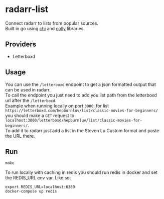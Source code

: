 # radarr-list
Connect radarr to lists from popular sources. \
Built in go using [chi](https://github.com/go-chi/chi/tree/master) and [colly](https://github.com/gocolly/colly) libraries.

## Providers
- Letterboxd

## Usage
You can use the `/letterboxd` endpoint to get a json formatted output that can be used in radarr. \
To call the endpoint you just need to add you list path from the letterboxd url after the `/letterboxd`. \
Example when running locally on port `3000`: for list `https://letterboxd.com/hepburnluv/list/classic-movies-for-beginners/` you should make a `GET` request to `localhost:3000/letterboxd/hepburnluv/list/classic-movies-for-beginners/`. \
To add it to radarr just add a list in the Steven Lu Custom format and paste the URL there.


## Run
```
make
```

To run locally with caching in redis you should run redis in docker and set the REDIS_URL env var. Like so:
```
export REDIS_URL=localhost:6380
docker-compose up redis
```